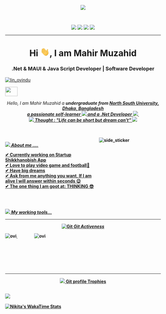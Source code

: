 <p align="center">
  <img src="https://i.ibb.co/k2RcF71/gg.jpg" height="200"/>
</p>
<br>

<p align="left"> 

 </p>
 <p align="center">
<img src="https://img.shields.io/badge/Age-25-blue" />
  <img src="https://img.shields.io/badge/Focus-CSharp DotNet Xamarin-brightgreen" />
  <img src="https://img.shields.io/badge/Lives-Bangladesh-success" />
  <img src="https://img.shields.io/badge/Languages-Bangla%20%26%20English-brightgreen" />
</p>
<hr>
<h1 align="center">Hi <img src="https://raw.githubusercontent.com/ABSphreak/ABSphreak/master/gifs/Hi.gif" width="30px">, I am Mahir Muzahid </h1>
<h3 align="center">.Net & MAUI & Java Script Developer | Software Developer </h3>
<p align="center">

<a href="https://www.linkedin.com/in/mahir-muzahid-629484109/" target="blank"><img align="center" src="https://image.flaticon.com/icons/png/128/174/174857.png" alt="lin_ovindu" height="30" width="40" /></a>  

 <a href = "mailto: mahirmuzahid@gmail.com"><img align="center" src="https://seeklogo.com/images/G/gmail-new-2020-logo-32DBE11BB4-seeklogo.com.png" height="30" width="40" /></a>
</p>
</p>



<p align="center">
  <em>
    Hello, I am Mahir Muzahid a <b>undergraduate<b/> from <a href="http://www.northsouth.edu/"> <b>North South University</b>, Dhaka, Bangladesh <br>
    <b>a passionate self-learner</b> <img src="https://github.com/TheDudeThatCode/TheDudeThatCode/blob/master/Assets/Developer.gif" width="30px"> and a <b>.Net Developer</b>&nbsp;<img src="https://github.com/TheDudeThatCode/TheDudeThatCode/blob/master/Assets/Designer.gif" width="36px">&nbsp
  </em> 
  <br>
  <img src="https://media.giphy.com/media/gH3LO09IOiZIqePwv9/giphy.gif" width="50" /> <b><i align="center">Thought : "Life can be short but dream can't”</i></b> <img src="https://media.giphy.com/media/qjqUcgIyRjsl2/giphy.gif" width="50" />
</p>
<br><br>
<img align="right" width=200px height=200px alt="side_sticker" src="https://media.giphy.com/media/TEnXkcsHrP4YedChhA/giphy.gif" />

<img src="https://media.giphy.com/media/iY8CRBdQXODJSCERIr/giphy.gif" width="30px">&nbsp;***About me ....***

✔ Currently working on Startup Shikkhanobish App<br>
✔ Love to play video game and football🥰<br>
✔ Have big dreams<br>
✔ Ask from me anything you want, If I am alive I will answer within seconds 😉<br>
  ✔ The one thing I am goot at: <b> THINKING</b> 😎<br><br><br><br>
 

<img src="https://media.giphy.com/media/iY8CRBdQXODJSCERIr/giphy.gif" width="30px">&nbsp;***My working tools...***
<p align="left">
  
 
  <hr>
  <p align="center">
 <img src="https://media.giphy.com/media/W5eoZHPpUx9sapR0eu/giphy.gif" width="30px" alt="Git"/>&nbsp;<i><b>Git Activeness</b></i></p>
 
<p><img align="left" src="https://github-readme-stats.vercel.app/api/top-langs?username=MahirMuzahid&show_icons=true&locale=en&layout=compact&theme=chartreuse-dark" alt="ovi" /></p>
<p>&nbsp;<img align="right" src="https://github-readme-stats.vercel.app/api?username=MahirMuzahid&show_icons=true&locale=en&theme=chartreuse-dark" alt="ovi" width="410" /></p>
<br><br><br><br><br>

<hr>


<p align="center"><img src="https://media.giphy.com/media/QaMcXSekUWx7aogAUr/giphy.gif" width="30" />&nbsp;Git profile Trophies</p><br>
<img src="https://github-profile-trophy.vercel.app/?username=MahirMuzahid&theme=juicyfresh&no-bg=true" />







![Nikita's WakaTime Stats](https://github-readme-stats.vercel.app/api/wakatime?username=codemamu&hide_border=true&v=2)
